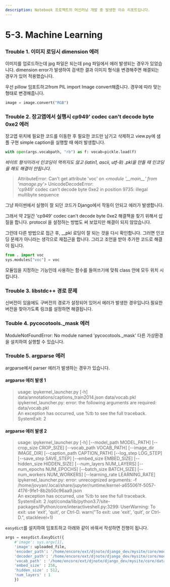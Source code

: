 ```yaml
---
description: Notebook 프로젝트의 머신러닝 개발 중 발생한 이슈 리포트입니다.
---
```


# 5-3. Machine Learning

### Trouble 1. 이미지 로딩시 dimension 에러 

이미지를 업로드하는데 jpg 파일은 되는데 png 파일에서 에러 발생되는 경우가 있었습니다. dimension error가 발생하여 검색한 결과 이미지 형식을 변경해주면 해결되는 경우가 있어 적용했습니다. 

우선 pillow 임포트하고from PIL import Image convert해줍니다. 경우에 따라 맞는 형태로 변경해줍니다. 

```python
image = image.convert("RGB")
```

### Trouble 2. 장고앱에서 실행시 cp949' codec can't decode byte 0xe2 에러 

장고앱 위치에 필요한 코드를 이동한 후 필요한 코드만 남기고 삭제하고 view.py에 샘플 구현 simple caption을 실행할 때 에러 발생합니다. 

```python
with open(args.vocabpath, "rb") as f: vocab=pickle.load(f) 
```

_바이트 형식이라서 인코딩이 먹히지도 않고 \(latin1, ascii, utf-8\) .pkl을 만들 때 인코딩을 해도 해결이 안됩니다._ 

> AttributeError: Can't get attribute 'voc' on  _&lt;module '\_\_main\_\_'  from 'manage.py'&gt;_ UnicodeDecodeError:   
> 'cp949' codec can't decode byte 0xe2 in position 9735: illegal multibyte sequence

그냥 파이썬에서 실행이 잘 되던 코드가 Django에서 작동이 안되고 에러가 발생합니다. 

그래서 약 2일간 'cp949' codec can't decode byte 0xe2 해결책을 찾기 위해서 삽질을 합니다. protocol 을 설정하는 방법도 써 보았지만 해결이 되지 않았습니다. 

그런데 다른 방법으로 접근 후, __pkl 로딩이 잘 되는 것을 다시 확인합니다. 그러면 인코딩 문제가 아니라는 생각으로 재접근을 합니다. 그리고 조언을 받아 추가한 코드로 해결이 됩니다. 

```python
from . import voc 
sys.modules["voc"] = voc
```

 모듈임을 지정하는 기능인데 사용하는 함수를 들여쓰기에 맞춰 class 안에 모두 위치 시킵니다.

### Trouble 3. libstdc++ 경로 문제 

신버전이 있음에도 구버전의 경로가 설정되어 있어서 에러가 발생한 경우입니다.필요한 버전을 찾아가도록 링크를 설정하면 해결됩니다.

### Touble 4. pycocotools.\_mask 에러 

ModuleNotFoundError: No module named 'pycocotools.\_mask' 다른 가상환경을 설치하여 실행할 수 있습니다.

### Trouble 5. argparse 에러 

argparse에서 parser 에러가 발생하는 경우가 있습니다. 

#### argparse 에러 발생 1

> usage: ipykernel\_launcher.py \[-h\]   
> data/annotations/captions\_train2014.json data/vocab.pkl ipykernel\_launcher.py: error: the following arguments are required: data/vocab.pkl   
> An exception has occurred, use %tb to see the full traceback.   
> SystemExit: 2

#### argparse 에러 발생 2

> usage: ipykernel\_launcher.py \[-h\] \[--model\_path MODEL\_PATH\] \[--crop\_size CROP\_SIZE\] \[--vocab\_path VOCAB\_PATH\] \[--image\_dir IMAGE\_DIR\] \[--caption\_path CAPTION\_PATH\] \[--log\_step LOG\_STEP\] \[--save\_step SAVE\_STEP\] \[--embed\_size EMBED\_SIZE\] \[--hidden\_size HIDDEN\_SIZE\] \[--num\_layers NUM\_LAYERS\] \[--num\_epochs NUM\_EPOCHS\] \[--batch\_size BATCH\_SIZE\] \[--num\_workers NUM\_WORKERS\] \[--learning\_rate LEARNING\_RATE\] ipykernel\_launcher.py: error: unrecognized arguments: -f /home/jovyan/.local/share/jupyter/runtime/kernel-a655061f-5057-4176-9fe1-8b2b50c96aa9.json   
> An exception has occurred, use %tb to see the full traceback.   
> SystemExit: 2 /opt/conda/lib/python3.7/site-packages/IPython/core/interactiveshell.py:3299: UserWarning: To exit: use 'exit', 'quit', or Ctrl-D. warn\("To exit: use 'exit', 'quit', or Ctrl-D.", stacklevel=1\)

`easydict`를 설치하여 임포트하고 아래와 같이 바꿔서 작성하면 진행이 됩니다. 

```python
args = easydict.EasyDict({
    #'image': sys.argv[1],
    'image': uploaded_file,    
    'encoder_path': '/home/encore/ext/djnote/django_dev/mysite/core/models/encoder-5-2000.ckpt', # MYTEST + '/models/encoder-5-1000.ckpt'
    'decoder_path': '/home/encore/ext/djnote/django_dev/mysite/core/models/decoder-5-2000.ckpt', # MYTEST + '/models/decoder-5-1000.ckpt
    'vocab_path' : '/home/encore/ext/djnote/django_dev/mysite/core/data/vocab.pkl', #MYTEST + '/data/vocab.pkl'
    'embed_size' : 256,
    'hidden_size' : 512,
    'num_layers' : 1
    })
```

